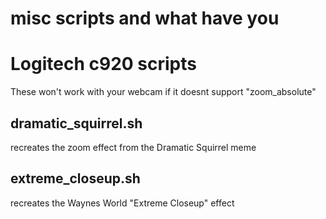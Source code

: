 # misc scripts and what have you

# Logitech c920 scripts
These won't work with your webcam if it doesnt support "zoom_absolute"

## dramatic_squirrel.sh
  recreates the zoom effect from the Dramatic Squirrel meme

## extreme_closeup.sh
  recreates the Waynes World "Extreme Closeup" effect

